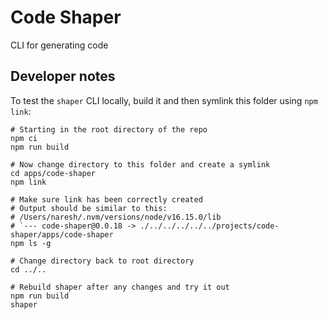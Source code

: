 # Code Shaper

CLI for generating code

## Developer notes

To test the `shaper` CLI locally, build it and then symlink this folder using
`npm link`:

```shell
# Starting in the root directory of the repo
npm ci
npm run build

# Now change directory to this folder and create a symlink
cd apps/code-shaper
npm link

# Make sure link has been correctly created
# Output should be similar to this:
# /Users/naresh/.nvm/versions/node/v16.15.0/lib
# `--- code-shaper@0.0.18 -> ./../../../../../projects/code-shaper/apps/code-shaper
npm ls -g

# Change directory back to root directory
cd ../..

# Rebuild shaper after any changes and try it out
npm run build
shaper
```
